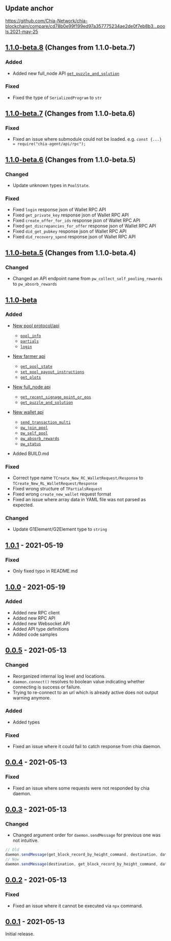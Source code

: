 ## Update anchor
https://github.com/Chia-Network/chia-blockchain/compare/cd78b0e99f199ed97a357775234ae2de0f7eb8b3...pools.2021-may-25

## [1.1.0-beta.8] (Changes from 1.1.0-beta.7)
### Added
- Added new full_node API [`get_puzzle_and_solution`](./src/api/rpc/full_node/README.md#get_puzzle_and_solutionagent-params)

### Fixed
- Fixed the type of `SerializedProgram` to `str`

## [1.1.0-beta.7] (Changes from 1.1.0-beta.6)
### Fixed
- Fixed an issue where submodule could not be loaded. e.g. `const {...} = require("chia-agent/api/rpc");`

## [1.1.0-beta.6] (Changes from 1.1.0-beta.5)
### Changed
- Update unknown types in `PoolState`.

### Fixed
- Fixed `login` response json of Wallet RPC API 
- Fixed `get_private_key` response json of Wallet RPC API
- Fixed `create_offer_for_ids` response json of Wallet RPC API
- Fixed `get_discrepancies_for_offer` response json of Wallet RPC API
- Fixed `did_get_pubkey` response json of Wallet RPC API
- Fixed `did_recovery_spend` response json of Wallet RPC API

## [1.1.0-beta.5] (Changes from 1.1.0-beta.4)
### Changed
- Changed an API endpoint name from `pw_collect_self_pooling_rewards` to `pw_absorb_rewards`

## [1.1.0-beta]
### Added
- [New pool protocol/api](./src/api/rpc/pool)
  - [`pool_info`](./src/api/rpc/pool/README.md#pool_infoagent)
  - [`partials`](./src/api/rpc/pool/README.md#partialsagent-params)
  - [`login`](./src/api/rpc/pool/README.md#loginagent-params)
- [New farmer api](./src/api/rpc/farmer)
  - [`get_pool_state`](./src/api/rpc/farmer/README.md#get_pool_stateagent)
  - [`set_pool_payout_instructions`](./src/api/rpc/farmer/README.md#set_pool_payout_instructionsagent-params)
  - [`get_plots`](./src/api/rpc/farmer/README.md#get_plotsagent)
- [New full_node api](./src/api/rpc/full_node)
  - [`get_recent_signage_point_or_eos`](./src/api/rpc/full_node/README.md#get_recent_signage_point_or_eosagent-params)
  - [`get_puzzle_and_solution`](./src/api/rpc/full_node/README.md#get_puzzle_and_solutionagent-params)
- [New wallet api](./src/api/rpc/wallet)
  - [`send_transaction_multi`](./src/api/rpc/wallet/README.md#send_transaction_multiagent-params)
  - [`pw_join_pool`](./src/api/rpc/wallet/README.md#pw_join_poolagent-params)
  - [`pw_self_pool`](./src/api/rpc/wallet/README.md#pw_self_poolagent-params)
  - [`pw_absorb_rewards`](./src/api/rpc/wallet/README.md#pw_absorb_rewardsagent-params)
  - [`pw_status`](./src/api/rpc/wallet/README.md#pw_statusagent-params)
  
- Added BUILD.md

### Fixed
- Correct type name `TCreate_New_RC_WalletRequest/Response` to `TCreate_New_RL_WalletRequest/Response`
- Fixed wrong structure of `TPartialsRequest`
- Fixed wrong `create_new_wallet` request format
- Fixed an issue where array data in YAML file was not parsed as expected.

### Changed
- Update G1Element/G2Element type to `string`


## [1.0.1] - 2021-05-19
### Fixed
- Only fixed typo in README.md

## [1.0.0] - 2021-05-19
### Added
- Added new RPC client
- Added new RPC API
- Added new Websocket API
- Added API type definitions
- Added code samples

## [0.0.5] - 2021-05-13
### Changed
- Reorganized internal log level and locations.
- `daemon.connect()` resolves to boolean value indicating whether connecting is success or failure.
- Trying to re-connect to an url which is already active does not output warning anymore.

### Added
- Added types

### Fixed
- Fixed an issue where it could fail to catch response from chia daemon.

## [0.0.4] - 2021-05-13
### Fixed
- Fixed an issue where some requests were not responded by chia daemon.

## [0.0.3] - 2021-05-13
### Changed
- Changed argument order for `daemon.sendMessage` for previous one was not intuitive.

```js
// Old
daemon.sendMessage(get_block_record_by_height_command, destination, data);
// Now
daemon.sendMessage(destination, get_block_record_by_height_command, data);
```

## [0.0.2] - 2021-05-13
### Fixed
- Fixed an issue where it cannot be executed via `npx` command.

## [0.0.1] - 2021-05-13
Initial release.

<!-- [Unreleased]: https://github.com/Chia-Mine/chia-agent/compare/v0.0.1...v0.0.2 -->
[1.1.0-beta.8]: https://github.com/Chia-Mine/chia-agent/compare/2aea73f07b40f0a256e55805b84d189a6c67ea3b...v1.1.0
[1.1.0-beta.7]: https://github.com/Chia-Mine/chia-agent/compare/1d5065fcd0b1b673fd7c7e042205ca34bbc66836...2aea73f07b40f0a256e55805b84d189a6c67ea3b
[1.1.0-beta.6]: https://github.com/Chia-Mine/chia-agent/compare/18eb244e4adef48b7c8a6ed70719230fc237f6b4...1d5065fcd0b1b673fd7c7e042205ca34bbc66836
[1.1.0-beta.5]: https://github.com/Chia-Mine/chia-agent/compare/97bd55fe016f52c4a5fce313bd1e7cb8a26fa7e0...18eb244e4adef48b7c8a6ed70719230fc237f6b4
[1.1.0-beta]: https://github.com/Chia-Mine/chia-agent/compare/v1.0.1...v1.1.0
[1.0.1]: https://github.com/Chia-Mine/chia-agent/compare/v1.0.0...v1.0.1
[1.0.0]: https://github.com/Chia-Mine/chia-agent/compare/v0.0.5...v1.0.0
[0.0.5]: https://github.com/Chia-Mine/chia-agent/compare/v0.0.4...v0.0.5
[0.0.4]: https://github.com/Chia-Mine/chia-agent/compare/v0.0.3...v0.0.4
[0.0.3]: https://github.com/Chia-Mine/chia-agent/compare/v0.0.2...v0.0.3
[0.0.2]: https://github.com/Chia-Mine/chia-agent/compare/v0.0.1...v0.0.2
[0.0.1]: https://github.com/Chia-Mine/chia-agent/releases/tag/v0.0.1
